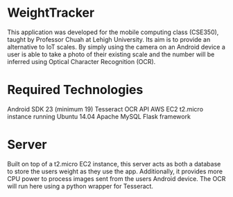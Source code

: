 # WeightTracker

This application was developed for the mobile computing class (CSE350), taught by Professor Chuah at Lehigh University. Its aim is to provide an alternative to IoT scales. By simply using the camera on an Android device a user is able to take a photo of their existing scale and the number will be inferred using Optical Character Recognition (OCR).

# Required Technologies
Android SDK 23 (minimum 19)
Tesseract OCR API
AWS EC2 t2.micro instance running Ubuntu 14.04
Apache
MySQL
Flask framework

# Server

Built on top of a t2.micro EC2 instance, this server acts as both a database to store the users weight as they use the app. Additionally, it provides more CPU power to process images sent from the users Android device. The OCR will run here using a python wrapper for Tesseract.